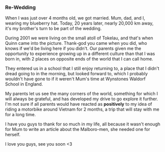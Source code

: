 ### Re-Wedding

When I was just over 4 months old, we got married. Mum, dad, and I, wearing my blueberry hat. Today, 20 years later, nearly 20,000 km away, it's my brother's turn to be part of the wedding. 

During 2001 we were living on the small atoll of Tokelau, and that's when Quinn came into the picture. Thank-god you came when you did, who knows if we'd be living here if you didn't. Our parents given me the opportunity to experience growing up in a different culture than that I was born in, with 2 places on opposite ends of the world that I can call home. 

They entered us in a school that I still enjoy returning to, a place that I didn't dread going to in the morning, but looked forward to, which I probably wouldn't have gone to if it weren't Mum's time at Wynstones Waldorf School in England. 

My parents let us see the many corners of the world, something for which I will always be grateful, and has developed my drive to go explore it further. I'm not sure if all parents would have reacted as **positively** to my idea of riding a motorbike around Vietnam for 2 months, a trip that will stay with me for a long time.

I have you guys to thank for so much in my life, all because it wasn't enough for Mum to write an article about the Malboro-men, she needed one for herself.

I love you guys, see you soon <3

